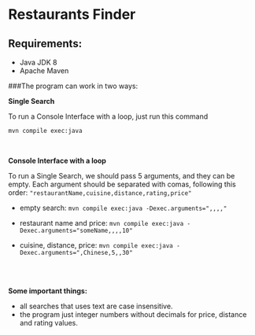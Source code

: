 # Restaurants Finder 


## Requirements: 
 - Java JDK 8
 - Apache Maven
 
 
###The program can work in two ways:

**Single Search**


To run a Console Interface with a loop, just run this command

`mvn compile exec:java`


<br>


**Console Interface with a loop**
 
 
To run a Single Search, we should pass 5 arguments, and they can be empty. Each argument should be separated with comas, following this order:
`"restaurantName,cuisine,distance,rating,price"`



+ empty search:
`mvn compile exec:java -Dexec.arguments=",,,,"`

+ restaurant name and price:
`mvn compile exec:java -Dexec.arguments="someName,,,,10"`

+ cuisine, distance, price: 
`mvn compile exec:java -Dexec.arguments=",Chinese,5,,30"`




<br>
<br>




**Some important things:**
- all searches that uses text are case insensitive.
- the program just integer numbers without decimals for price, distance and rating values.

